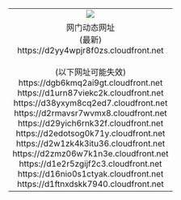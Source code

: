 ﻿<table>
  <tr></tr>
  <tr><td colspan=2 align=center><img src="https://d2yy4wpjr8f0zs.cloudfront.net/Up/oGate.jpg" /></td></tr>
  <tr><td colspan=2 align=center>网门动态网址<br/>(最新)
<br>https://d2yy4wpjr8f0zs.cloudfront.net
<br/><br/>(以下网址可能失效)
<br>https://dgb6kmq2ai9gt.cloudfront.net
<br>https://d1urn87viekc2k.cloudfront.net
<br>https://d38yxym8cq2ed7.cloudfront.net
<br>https://d2rmavsr7wvmx8.cloudfront.net
<br>https://d29yich6rnk32f.cloudfront.net
<br>https://d2edotsog0k71y.cloudfront.net
<br>https://d2w1zk4k3itu36.cloudfront.net
<br>https://d2zmz06w7k1n3e.cloudfront.net
<br>https://d1e2r5zgijf2c3.cloudfront.net
<br>https://d16nio0s1ctyak.cloudfront.net
<br>https://d1ftnxdskk7940.cloudfront.net
    </td>
  </tr>
</table>
